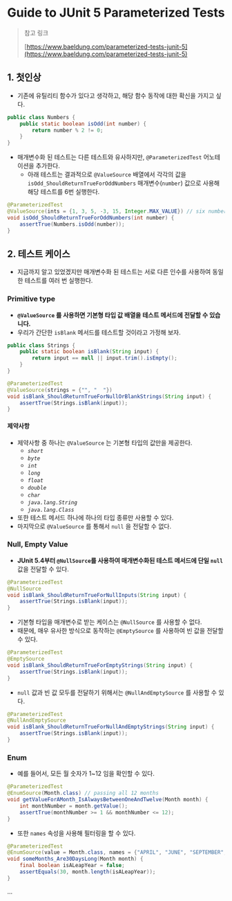 # Guide to JUnit 5 Parameterized Tests

> 참고 링크&#x20;
>
> [https://www.baeldung.com/parameterized-tests-junit-5](https://www.baeldung.com/parameterized-tests-junit-5)

## 1. 첫인상&#x20;

* 기존에 유틸리티 함수가 있다고 생각하고, 해당 함수 동작에 대한 확신을 가지고 싶다.&#x20;

```java
public class Numbers {
    public static boolean isOdd(int number) {
        return number % 2 != 0;
    }
}
```

* 매개변수화 된 테스트는 다른 테스트와 유사하지만, `@ParameterizedTest` 어노테이션을 추가한다.&#x20;
  * 아래 테스트는 결과적으로 `@ValueSource` 배열에서 각각의 값을 `isOdd_ShouldReturnTrueForOddNumbers` 매개변수(`number`) 값으로 사용해 해당 테스트를 6번 실행한다.&#x20;

```java
@ParameterizedTest
@ValueSource(ints = {1, 3, 5, -3, 15, Integer.MAX_VALUE}) // six numbers
void isOdd_ShouldReturnTrueForOddNumbers(int number) {
    assertTrue(Numbers.isOdd(number));
}
```

## 2. 테스트 케이스&#x20;

* 지금까지 알고 있었겠지만 매개변수화 된 테스트는 서로 다른 인수를 사용하여 동일한 테스트를 여러 번 실행한다.&#x20;

### Primitive type&#x20;

* **`@ValueSource` 를 사용하면 기본형 타입 값 배열을 테스트 메서드에 전달할 수 있습니다.**
* 우리가 간단한 `isBlank` 메서드를 테스트할 것이라고 가정해 보자.&#x20;

```java
public class Strings {
    public static boolean isBlank(String input) {
        return input == null || input.trim().isEmpty();
    }
}
```

```java
@ParameterizedTest
@ValueSource(strings = {"", "  "})
void isBlank_ShouldReturnTrueForNullOrBlankStrings(String input) {
    assertTrue(Strings.isBlank(input));
}
```

#### 제약사항&#x20;

* 제약사항 중 하나는 `@ValueSource` 는 기본형 타입의 값만을 제공한다.&#x20;
  * _`short`_&#x20;
  * _`byte`_&#x20;
  * _`int`_&#x20;
  * _`long`_&#x20;
  * _`float`_&#x20;
  * _`double`_
  * _`char`_
  * _`java.lang.String`_
  * _`java.lang.Class`_
* 또한 테스트 메서드 하나에 하나의 타입 종류만 사용할 수 있다.&#x20;
* 마지막으로 `@ValueSource` 를 통해서 `null` 을 전달할 수 없다.&#x20;

### Null, Empty Value

* **JUnit 5.4부터  `@NullSource`를 사용하여 매개변수화된 테스트 메서드에  단일 `null`**  값을 전달할 수 있다.&#x20;

```java
@ParameterizedTest
@NullSource
void isBlank_ShouldReturnTrueForNullInputs(String input) {
    assertTrue(Strings.isBlank(input));
}
```

* 기본형 타입을 매개변수로 받는 케이스는 `@NullSource` 를 사용할 수 없다.&#x20;
* 때문에, 매우 유사한 방식으로 동작하는 `@EmptySource` 를 사용하여 빈 값을 전달할 수 있다.&#x20;

```java
@ParameterizedTest
@EmptySource
void isBlank_ShouldReturnTrueForEmptyStrings(String input) {
    assertTrue(Strings.isBlank(input));
}
```

* `null` 값과 빈 값 모두를 전달하기 위해서는 `@NullAndEmptySource` 를 사용할 수 있다.&#x20;

```java
@ParameterizedTest
@NullAndEmptySource
void isBlank_ShouldReturnTrueForNullAndEmptyStrings(String input) {
    assertTrue(Strings.isBlank(input));
}
```

### Enum

* 예를 들어서, 모든 월 숫자가 1\~12 임을 확인할 수 있다.&#x20;

```java
@ParameterizedTest
@EnumSource(Month.class) // passing all 12 months
void getValueForAMonth_IsAlwaysBetweenOneAndTwelve(Month month) {
    int monthNumber = month.getValue();
    assertTrue(monthNumber >= 1 && monthNumber <= 12);
}
```

* 또한 `names` 속성을 사용해 필터링을 할 수 있다.&#x20;

```java
@ParameterizedTest
@EnumSource(value = Month.class, names = {"APRIL", "JUNE", "SEPTEMBER", "NOVEMBER"})
void someMonths_Are30DaysLong(Month month) {
    final boolean isALeapYear = false;
    assertEquals(30, month.length(isALeapYear));
}
```

...
